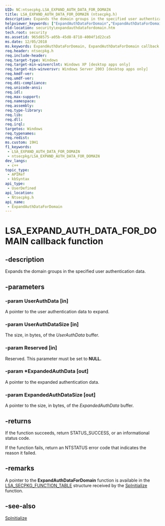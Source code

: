 ```yaml
---
UID: NC:ntsecpkg.LSA_EXPAND_AUTH_DATA_FOR_DOMAIN
title: LSA_EXPAND_AUTH_DATA_FOR_DOMAIN (ntsecpkg.h)
description: Expands the domain groups in the specified user authentication data.
helpviewer_keywords: ["ExpandAuthDataForDomain","ExpandAuthDataForDomain callback function [Security]","LSA_EXPAND_AUTH_DATA_FOR_DOMAIN","LSA_EXPAND_AUTH_DATA_FOR_DOMAIN callback","ntsecpkg/ExpandAuthDataForDomain","security.expandauthdatafordomain"]
old-location: security\expandauthdatafordomain.htm
tech.root: security
ms.assetid: 965d8575-a05b-45d8-8718-4004f1d22ca5
ms.date: 12/05/2018
ms.keywords: ExpandAuthDataForDomain, ExpandAuthDataForDomain callback function [Security], LSA_EXPAND_AUTH_DATA_FOR_DOMAIN, LSA_EXPAND_AUTH_DATA_FOR_DOMAIN callback, ntsecpkg/ExpandAuthDataForDomain, security.expandauthdatafordomain
req.header: ntsecpkg.h
req.include-header: 
req.target-type: Windows
req.target-min-winverclnt: Windows XP [desktop apps only]
req.target-min-winversvr: Windows Server 2003 [desktop apps only]
req.kmdf-ver: 
req.umdf-ver: 
req.ddi-compliance: 
req.unicode-ansi: 
req.idl: 
req.max-support: 
req.namespace: 
req.assembly: 
req.type-library: 
req.lib: 
req.dll: 
req.irql: 
targetos: Windows
req.typenames: 
req.redist: 
ms.custom: 19H1
f1_keywords:
 - LSA_EXPAND_AUTH_DATA_FOR_DOMAIN
 - ntsecpkg/LSA_EXPAND_AUTH_DATA_FOR_DOMAIN
dev_langs:
 - c++
topic_type:
 - APIRef
 - kbSyntax
api_type:
 - UserDefined
api_location:
 - Ntsecpkg.h
api_name:
 - ExpandAuthDataForDomain
---
```


# LSA_EXPAND_AUTH_DATA_FOR_DOMAIN callback function


## -description

Expands the domain groups in the specified user authentication data.

## -parameters

### -param UserAuthData [in]

A pointer to the user authentication data to expand.

### -param UserAuthDataSize [in]

The size, in bytes, of the <i>UserAuthData</i> buffer.

### -param Reserved [in]

Reserved. This parameter must be set to <b>NULL.</b>

### -param *ExpandedAuthData [out]

A pointer to the expanded authentication data.

### -param ExpandedAuthDataSize [out]

A pointer to the size, in bytes, of the <i>ExpandedAuthData</i> buffer.

## -returns

If the function succeeds, return STATUS_SUCCESS, or an informational status code.

If the function fails, return an NTSTATUS error code that indicates the reason it failed.

## -remarks

A pointer to the <b>ExpandAuthDataForDomain</b> function is available in the 
<a href="https://docs.microsoft.com/windows/desktop/api/ntsecpkg/ns-ntsecpkg-lsa_secpkg_function_table">LSA_SECPKG_FUNCTION_TABLE</a> structure received by the 
<a href="https://docs.microsoft.com/windows/desktop/api/ntsecpkg/nc-ntsecpkg-spinitializefn">SpInitialize</a> function.

## -see-also

<a href="https://docs.microsoft.com/windows/desktop/api/ntsecpkg/nc-ntsecpkg-spinitializefn">SpInitialize</a>


